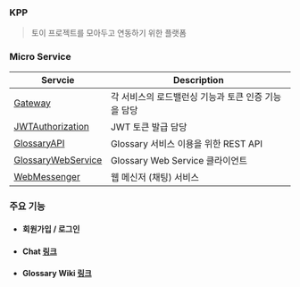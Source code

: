 ### KPP
> 토이 프로젝트를 모아두고 연동하기 위한 플랫폼

### Micro Service
| Servcie | Description |
| -------- | ---------- |
| [Gateway](https://github.com/DeokhunKim/KPP-Gateway) | 각 서비스의 로드밸런싱 기능과 토큰 인증 기능을 담당 |
| [JWTAuthorization](https://github.com/DeokhunKim/JWT-Authorization) | JWT 토큰 발급 담당 |
| [GlossaryAPI](https://github.com/DeokhunKim/GlossaryAPI) | Glossary 서비스 이용을 위한 REST API |
| [GlossaryWebService](https://github.com/DeokhunKim/GlossaryWebService) | Glossary Web Service 클라이언트 |
| [WebMessenger](https://github.com/DeokhunKim/WebMessenger) | 웹 메신저 (채팅) 서비스 |





### 주요 기능
- #### 회원가입 / 로그인

- #### Chat [링크](https://github.com/DeokhunKim/KPP/wiki/Chat)

- #### Glossary Wiki [링크](https://github.com/DeokhunKim/KPP/wiki/Glossary-Wiki)
